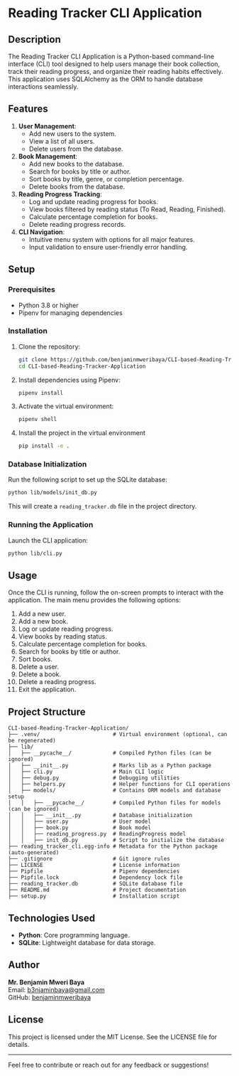 # Reading Tracker CLI Application

## Description
The Reading Tracker CLI Application is a Python-based command-line interface (CLI) tool designed to help users manage their book collection, track their reading progress, and organize their reading habits effectively. This application uses SQLAlchemy as the ORM to handle database interactions seamlessly.

## Features
1. **User Management**:
   - Add new users to the system.
   - View a list of all users.
   - Delete users from the database.
2. **Book Management**:
   - Add new books to the database.
   - Search for books by title or author.
   - Sort books by title, genre, or completion percentage.
   - Delete books from the database.
3. **Reading Progress Tracking**:
   - Log and update reading progress for books.
   - View books filtered by reading status (To Read, Reading, Finished).
   - Calculate percentage completion for books.
   - Delete reading progress records.
4. **CLI Navigation**:
   - Intuitive menu system with options for all major features.
   - Input validation to ensure user-friendly error handling.

## Setup
### Prerequisites
- Python 3.8 or higher
- Pipenv for managing dependencies

### Installation
1. Clone the repository:
   ```bash
   git clone https://github.com/benjaminmweribaya/CLI-based-Reading-Tracker-Application
   cd CLI-based-Reading-Tracker-Application
   ```
2. Install dependencies using Pipenv:
   ```bash
   pipenv install
   ```
3. Activate the virtual environment:
   ```bash
   pipenv shell
   ```
4. Install the project in the virtual environment
   ```bash
   pip install -e .
   ```

### Database Initialization
Run the following script to set up the SQLite database:
```bash
python lib/models/init_db.py
```
This will create a `reading_tracker.db` file in the project directory.

### Running the Application
Launch the CLI application:
```bash
python lib/cli.py
```

## Usage
Once the CLI is running, follow the on-screen prompts to interact with the application. The main menu provides the following options:
1. Add a new user.
2. Add a new book.
3. Log or update reading progress.
4. View books by reading status.
5. Calculate percentage completion for books.
6. Search for books by title or author.
7. Sort books.
8. Delete a user.
9. Delete a book.
10. Delete a reading progress.
0. Exit the application.

## Project Structure
```
CLI-based-Reading-Tracker-Application/
├── .venv/                       # Virtual environment (optional, can be regenerated)
├── lib/
│   ├── __pycache__/             # Compiled Python files (can be ignored)
│   ├── __init__.py              # Marks lib as a Python package
│   ├── cli.py                   # Main CLI logic
│   ├── debug.py                 # Debugging utilities
│   ├── helpers.py               # Helper functions for CLI operations
│   ├── models/                  # Contains ORM models and database setup
│   │   ├── __pycache__/         # Compiled Python files for models (can be ignored)
│   │   ├── __init__.py          # Database initialization
│   │   ├── user.py              # User model
│   │   ├── book.py              # Book model
│   │   ├── reading_progress.py  # ReadingProgress model
│   │   ├── init_db.py           # Script to initialize the database
├── reading_tracker_cli.egg-info # Metadata for the Python package (auto-generated)
├── .gitignore                   # Git ignore rules
├── LICENSE                      # License information
├── Pipfile                      # Pipenv dependencies
├── Pipfile.lock                 # Dependency lock file
├── reading_tracker.db           # SQLite database file
├── README.md                    # Project documentation
├── setup.py                     # Installation script

```

## Technologies Used
- **Python**: Core programming language.
- **SQLite**: Lightweight database for data storage.

## Author
**Mr. Benjamin Mweri Baya**  
Email: [b3njaminbaya@gmail.com](mailto:b3njaminbaya@gmail.com)  
GitHub: [benjaminmweribaya](https://github.com/benjaminmweribaya)  

## License
This project is licensed under the MIT License. See the LICENSE file for details.

---
Feel free to contribute or reach out for any feedback or suggestions!

